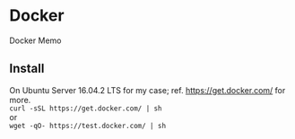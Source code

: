 # Docker
Docker Memo

## Install 
On Ubuntu Server 16.04.2 LTS for my case; ref. https://get.docker.com/ for more.  
```curl -sSL https://get.docker.com/ | sh```  
or  
```wget -qO- https://test.docker.com/ | sh```  

